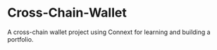 # Cross-Chain-Wallet
A cross-chain wallet project using Connext for learning and building a portfolio.
